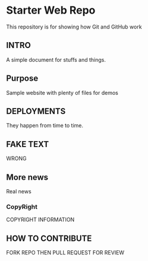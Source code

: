 # Starter Web Repo

This repository is for showing how Git and GitHub work

## INTRO

A simple document for stuffs and things.

## Purpose

Sample website with plenty of files for demos

## DEPLOYMENTS

They happen from time to time.

## FAKE TEXT

WRONG

## More news

Real news

### CopyRight

COPYRIGHT INFORMATION

## HOW TO CONTRIBUTE

FORK REPO THEN PULL REQUEST FOR REVIEW